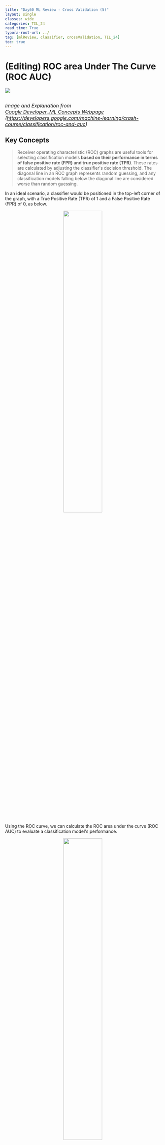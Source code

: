 ```yaml
---
title: "Day60 ML Review - Cross Validation (5)"
layout: single
classes: wide
categories: TIL_24
read_time: True
typora-root-url: ../
tag: [mlReview, classifier, crossValidation, TIL_24]
toc: true 
---
```


# (Editing) ROC area Under The Curve (ROC AUC)

<img src="/blog/images/2024-08-23-TIL24_Day60/83B605C7-5ACE-47E4-9545-F7A09E7CBF4B_1_105_c.jpeg"><br><br>

<font size=3pt><I>Image and Explanation from <a href="https://developers.google.com/machine-learning/crash-course/classification/roc-and-auc">Google Developer_ML Concepts Webpage</a> <br>(https://developers.google.com/machine-learning/crash-course/classification/roc-and-auc)</I></font>



## Key Concepts

> Receiver operating characteristic (ROC) graphs are useful tools for selecting classification models **based on their performance in terms of false positive rate (FPR) and true positive rate (TPR)**. These rates are calculated by adjusting the classifier's decision threshold. The diagonal line in an ROC graph represents random guessing, and any classification models falling below the diagonal line are considered worse than random guessing.

In an ideal scenario, a classifier would be positioned in the top-left corner of the graph, with a True Positive Rate (TPR) of 1 and a False Positive Rate (FPR) of 0, as below.

<center>
  <img src="/blog/images/2024-08-23-TIL24_Day60/image-20240829191426145.png" width="50%"><br><br>
</center>




Using the ROC curve, we can calculate the ROC area under the curve (ROC AUC) to evaluate a classification model's performance.

<center>
  <img src="/blog/images/2024-08-23-TIL24_Day60/image-20240829191522866.png" width="50%"><br><br><Br>
</center>





## AUC and ROC for Choosing the Model and Threshold

Area Under the Curve (AUC) is a helpful metric for <u>comparing the performance of two models</u>, provided that the dataset is balanced. When dealing with imbalanced datasets, using the precision-recall curve is better. The model **with a larger area under the curve is generally considered better.** 



<center>
  <img src="/blog/images/2024-08-23-TIL24_Day60/image-20240829191647241.png" width="70%"><br><br>
</center>

The points on a ROC curve closest to (0,1) indicate **a range of the best-performing thresholds** for the given model. As explained in the Thresholds, Confusion Matrix, and Choice of Metric and Tradeoffs sections, <u>the choice of threshold depends on which metric is most important for the specific use case</u>. Consider points A, B, and C in the following diagram, each representing a threshold.

<center>
  <img src="/blog/images/2024-08-23-TIL24_Day60/image-20240829200110630.png" width="50%"><br><br><br>
</center>

### Scikit-learn Application

In the upcoming code example, we will generate an ROC curve <u>to evaluate the performance of a classifier</u> that utilizes only two specific features from the Breast Cancer Wisconsin dataset to determine whether a tumor is benign or malignant. Despite using the same logistic regression pipeline as before, this time we will only employ two features. <I>(This decision is made to increase the difficulty of the classification task by withholding valuable information from the other features, resulting in a more challenging ROC curve.) </I> To further enhance the visual interest of the ROC curve, <u>we will reduce the number of folds</u> in the `StratifiedKFold` validator to <u>three</u>. Below is the code snippet:

```python
from sklearn.metrics import roc_curve, auc
from scipy import interp
pipe_lr = make_pipeline(StandardScaler(), PCA(n_components=2),
                        LogisticRegression(penalty='12',
                                           random_state=1, 
                                           solver='lbfgs', 
                                           C=100.0)
# use only two features
X_train2 = X_train[:, [4,14]]
cv = list(StratifiedKFold(n_splits=3, random_state=1).split(x_train, y_train))
                        
fig = plt.figure(figsize=(7, 5))
mean_tpr = 0.0
mean_fpt = np.linspace(0, 1, 100)
all_tpr = []
                        
for i, (train, test) in enumerator(cv):
                        probabs = pipe_lr.fit(
                        X_train2[train],
                        Y_train[train].predict_proba(X_train2[test])
                        fpr, tpr, thresholds = roc_curve(y_train[test],
                                                        probas[:, 1],
                                                        pos_label=1)
                        mean_tpr += interp(mean_fpr, fpr, tpr)
                        mean_tpr[0] = 0.0
                        roc_auc = auc(fpr, tpr)
                        plt.plot(fpr,
                                tpr,
                                label='ROC fold'))
plt.plt([0,1],
       [0,1],
       linestyle='--',
       color=(0.6, 0.6, 0.6),
       label='Random guessing')
mean_tpr /= len(cv)
mean_tpr[-1] = 1.0
mean_auc = auc(mean_fpr, mean_tpr)
plt.plt(mean_fpr, mean_tpr, 'k--', label='Mean Roc (area = %0.2f)' % mean_auc, lw=2)
plt.plt([0, 0, 1],
       [0, 1, 1],
       linestyle=':',
       color='black',
       label='Perfect performance')
plt.xlim([-0.05, 1.05])
plt.ylim([-0.05, 1.05])
plt.xlabel('False positive rate')
plt.ylabel('True positive rate')
plt.legend(loc="lower right")
plt.show
```

In the preceding code example, we used the `StratifiedKFold` class from scikit-learn. We calculated the ROC performance of the `LogissticRegression` classifier in our `pipe_lr` pipeline using the `roc_curve` function from the `sklearn.metrics` module separately for each iteration. Furthermore, we interpolated the 







<br><br>

